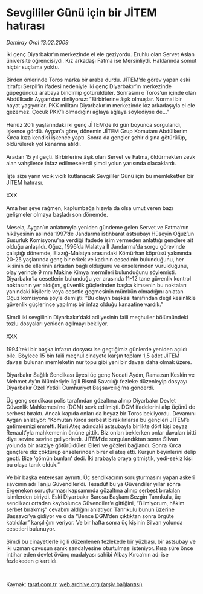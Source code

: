 # Sevgililer Günü için bir JİTEM hatırası

*Demiray Oral 13.02.2009*

<div class="taraf_structure_2col_1zq">
<div class="margen_n">



 <p>İki genç Diyarbakır’ın merkezinde el ele geziyordu. Eruhlu olan Servet Aslan üniversite öğrencisiydi. Kız arkadaşı Fatma ise Mersinliydi. Haklarında somut hiçbir suçlama yoktu. <br/><br/>Birden önlerinde Toros marka bir araba durdu. JİTEM’de görev yapan eski itirafçı Serpil’in ifadesi nedeniyle iki genç Diyarbakır’ın merkezinde güpegündüz arabaya bindirilip götürüldüler. Sonrasını o Toros’un içinde olan Abdülkadir Aygan’dan dinliyoruz: “Birbirlerine âşık olmuşlar. Normal bir hayat yaşıyorlar. PKK militanı Diyarbakır’ın merkezinde kız arkadaşıyla el ele gezemez. Çocuk PKK’lı olmadığını ağlaya ağlaya söylediyse de...” <br/><br/>Henüz 20’li yaşlarındaki iki genç JİTEM’de iki gün boyunca sorgulandı, işkence gördü. Aygan’a göre, dönemin JİTEM Grup Komutanı Abdülkerim Kırca kıza kendisi işkence yaptı. Sonra da gençler şehir dışına götürülüp, öldürülerek yol kenarına atıldı. <br/><br/>Aradan 15 yıl geçti. Birbirlerine âşık olan Servet ve Fatma, öldürmekten zevk alan vahşilerce infaz edilmeselerdi şimdi yolun yarısında olacaklardı. <br/><br/>İşte size yarın vıcık vıcık kutlanacak Sevgililer Günü için bu memleketten bir JİTEM hatırası. <br/><br/>XXX <br/><br/>Ama her şeye rağmen, kaplumbağa hızıyla da olsa umut veren bazı gelişmeler olmaya başladı son dönemde. <br/><br/>Mesela, Aygan’ın anlatımıyla yeniden gündeme gelen Servet ve Fatma’nın hikâyesinin aslında 1997’de Jandarma istihbarat astsubayı Hüseyin Oğuz’un Susurluk Komisyonu’na verdiği ifadede isim vermeden anlattığı gençlere ait olduğu anlaşıldı. Oğuz, 1996’da Malatya İl Jandarma’da sorgu görevinde çalıştığı dönemde, Elazığ-Malatya arasındaki Kömürhan köprüsü yakınında 20-25 yaşlarında genç bir erkek ve kadının cesedinin bulunduğunu, her ikisinin de ellerinin arkadan bağlı olduğunu ve enselerinden vurulduğunu, olay yerinde 9 mm Makine Kimya mermileri bulunduğunu söylemişti. Diyarbakır’la cesetlerin bulunduğu yer arasında 11-12 tane güvenlik kontrol noktasının yer aldığını, güvenlik güçlerinden başka kimsenin bu noktaları yanındaki kişilerle veya cesetle geçmesinin mümkün olmadığını anlatan Oğuz komisyona şöyle demişti: “Bu olayın başkası tarafından değil kesinlikle güvenlik güçlerince yapılmış bir infaz olduğu kanaatine vardık.” <br/><br/>Şimdi iki sevgilinin Diyarbakır’daki adliyesinin faili meçhuller bölümündeki tozlu dosyaları yeniden açılmayı bekliyor. <br/><br/>XXX <br/><br/>1994’teki bir başka infazın dosyası ise geçtiğimiz günlerde yeniden açıldı bile. Böylece 15 bin faili meçhul cinayete karşın toplam 1,5 adet JİTEM davası bulunan memleketin nur topu gibi yeni bir davası daha olmak üzere. <br/><br/>Diyarbakır Sağlık Sendikası üyesi üç genç Necati Aydın, Ramazan Keskin ve Mehmet Ay’ın ölümleriyle ilgili Bismil Savcılığı fezleke düzenleyip dosyayı Diyarbakır Özel Yetkili Cumhuriyet Başsavcılığı’na gönderdi. <br/><br/>Üç genç sendikacı polis tarafından gözaltına alınıp Diyarbakır Devlet Güvenlik Mahkemesi’ne (DGM) sevk edilmişti. DGM ifadelerini alıp üçünü de serbest bıraktı. Ancak kapıda onları da beyaz bir Toros bekliyordu. Devamını Aygan anlatıyor: “Komutan Kırca serbest bırakılırlarsa bu gençleri JİTEM’e getirmemizi emretti. Nuri Ateş adındaki astsubayla birlikte dört kişi beyaz Renault’yla mahkemenin önüne gittik. Biz onları beklerken onlar davaları bitti diye sevine sevine geliyorlardı. JİTEM’de sorgulandıktan sonra Silvan yolunda bir araziye götürüldüler. Elleri ve gözleri bağlandı. Sonra Kırca gençlere diz çöktürüp enselerinden birer el ateş etti. Kurşun beyinlerini delip geçti. Bize ‘gömün bunları’ dedi. İki arabayla oraya gitmiştik, yedi-sekiz kişi bu olaya tanık olduk.” <br/><br/>Ve bir başka enteresan ayrıntı. Üç sendikacının soruşturmasını yapan askerî savcının adı Tanju Güvendiler’di. Tesadüf bu ya Güvendiler yıllar sonra Ergenekon soruşturması kapsamında gözaltına alınıp serbest bırakılan isimlerden biriydi. Eski Diyarbakır Barosu Başkanı Sezgin Tanrıkulu, üç sendikacı ortadan kaybolunca Güvendiler’e gittiğini, “Bilmiyorum, hâkim serbet bırakmış” cevabını aldığını anlatıyor. Tanrıkulu bunun üzerine Başsavcı’ya gidiyor ve o da “Bence DGM’den çıktıktan sonra örgüte katıldılar” karşılığını veriyor. Ve bir hafta sonra üç kişinin Silvan yolunda cesetleri bulunuyor. <br/><br/>Şimdi bu cinayetlerle ilgili düzenlenen fezlekede bir yüzbaşı, bir astsubay ve iki uzman çavuşun sanık sandalyesine oturtulması isteniyor. Kısa süre önce intihar eden devlet övünç madalyası sahibi Albay Kırca’nın adı ise fezlekeden çıkartıldı.</p>

<br/>


<div id="taraf_not">
</div>

</div>


</div>

Kaynak: [taraf.com.tr](http://www.taraf.com.tr:80/makale/4017.htm), [web.archive.org (arşiv bağlantısı)](http://web.archive.org/web/20090312021444/http://www.taraf.com.tr:80/makale/4017.htm)
